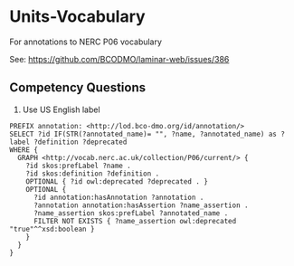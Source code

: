 # Units-Vocabulary

For annotations to NERC P06 vocabulary

See: https://github.com/BCODMO/laminar-web/issues/386

## Competency Questions

1. Use US English label

```
PREFIX annotation: <http://lod.bco-dmo.org/id/annotation/>
SELECT ?id IF(STR(?annotated_name)= "", ?name, ?annotated_name) as ?label ?definition ?deprecated
WHERE {
  GRAPH <http://vocab.nerc.ac.uk/collection/P06/current/> {
    ?id skos:prefLabel ?name .
    ?id skos:definition ?definition .
    OPTIONAL { ?id owl:deprecated ?deprecated . }
    OPTIONAL { 
      ?id annotation:hasAnnotation ?annotation . 
      ?annotation annotation:hasAssertion ?name_assertion .
      ?name_assertion skos:prefLabel ?annotated_name .
      FILTER NOT EXISTS { ?name_assertion owl:deprecated "true"^^xsd:boolean }
    }
  }
}
```
